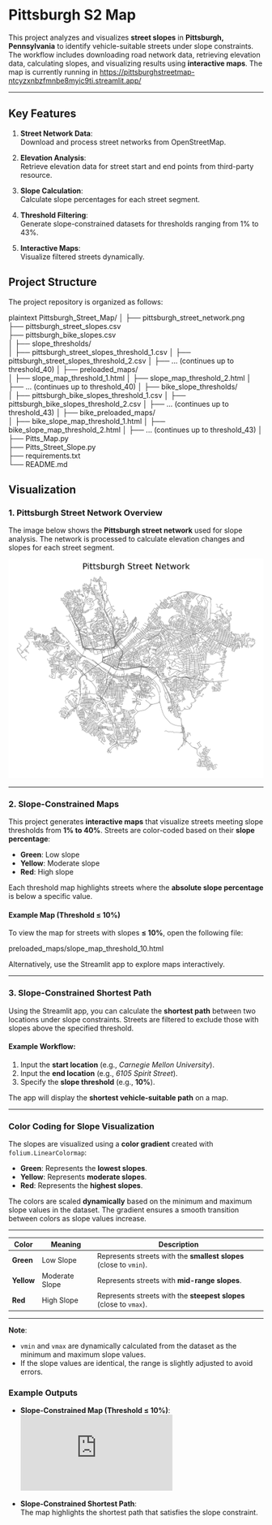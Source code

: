 # Pittsburgh S2 Map

This project analyzes and visualizes **street slopes** in **Pittsburgh, Pennsylvania** to identify vehicle-suitable streets under slope constraints. The workflow includes downloading road network data, retrieving elevation data, calculating slopes, and visualizing results using **interactive maps**. The map is currently running in https://pittsburghstreetmap-ntcyzxnbzfmnbe8myic9ti.streamlit.app/

---

## **Key Features**

1. **Street Network Data**:  
   Download and process street networks from OpenStreetMap.

2. **Elevation Analysis**:  
   Retrieve elevation data for street start and end points from third-party resource.

3. **Slope Calculation**:  
   Calculate slope percentages for each street segment.

4. **Threshold Filtering**:  
   Generate slope-constrained datasets for thresholds ranging from 1% to 43%.

5. **Interactive Maps**:  
   Visualize filtered streets dynamically.

## **Project Structure**

The project repository is organized as follows:

plaintext
Pittsburgh_Street_Map/
│
├── pittsburgh_street_network.png          
├── pittsburgh_street_slopes.csv           
├── pittsburgh_bike_slopes.csv             
│
├── slope_thresholds/                      
│   ├── pittsburgh_street_slopes_threshold_1.csv
│   ├── pittsburgh_street_slopes_threshold_2.csv
│   ├── ... (continues up to threshold_40)
│
├── preloaded_maps/                        
│   ├── slope_map_threshold_1.html
│   ├── slope_map_threshold_2.html
│   ├── ... (continues up to threshold_40)
│
├── bike_slope_thresholds/                
│   ├── pittsburgh_bike_slopes_threshold_1.csv
│   ├── pittsburgh_bike_slopes_threshold_2.csv
│   ├── ... (continues up to threshold_43)
│
├── bike_preloaded_maps/                  
│   ├── bike_slope_map_threshold_1.html
│   ├── bike_slope_map_threshold_2.html
│   ├── ... (continues up to threshold_43)
│
├── Pitts_Map.py                          
├── Pitts_Street_Slope.py                 
├── requirements.txt                       
└── README.md                             

## **Visualization**

### **1. Pittsburgh Street Network Overview**

The image below shows the **Pittsburgh street network** used for slope analysis. The network is processed to calculate elevation changes and slopes for each street segment.

![Pittsburgh Street Network](pittsburgh_street_network.png)

---

### **2. Slope-Constrained Maps**

This project generates **interactive maps** that visualize streets meeting slope thresholds from **1% to 40%**. Streets are color-coded based on their **slope percentage**:

- **Green**: Low slope  
- **Yellow**: Moderate slope  
- **Red**: High slope  

Each threshold map highlights streets where the **absolute slope percentage** is below a specific value.

#### Example Map (Threshold ≤ 10%)

To view the map for streets with slopes **≤ 10%**, open the following file:

preloaded_maps/slope_map_threshold_10.html


Alternatively, use the Streamlit app to explore maps interactively.

---

### **3. Slope-Constrained Shortest Path**

Using the Streamlit app, you can calculate the **shortest path** between two locations under slope constraints. Streets are filtered to exclude those with slopes above the specified threshold.

#### Example Workflow:

1. Input the **start location** (e.g., *Carnegie Mellon University*).
2. Input the **end location** (e.g., *6105 Spirit Street*).
3. Specify the **slope threshold** (e.g., **10%**).

The app will display the **shortest vehicle-suitable path** on a map.

---

### **Color Coding for Slope Visualization**

The slopes are visualized using a **color gradient** created with `folium.LinearColormap`:

- **Green**: Represents the **lowest slopes**.
- **Yellow**: Represents **moderate slopes**.
- **Red**: Represents the **highest slopes**.

The colors are scaled **dynamically** based on the minimum and maximum slope values in the dataset. The gradient ensures a smooth transition between colors as slope values increase.

---

| **Color**     | **Meaning**               | **Description**                          |
|---------------|---------------------------|------------------------------------------|
| **Green**     | Low Slope                 | Represents streets with the **smallest slopes** (close to `vmin`). |
| **Yellow**    | Moderate Slope            | Represents streets with **mid-range slopes**. |
| **Red**       | High Slope                | Represents streets with the **steepest slopes** (close to `vmax`). |

---

**Note**:  
- `vmin` and `vmax` are dynamically calculated from the dataset as the minimum and maximum slope values.  
- If the slope values are identical, the range is slightly adjusted to avoid errors.


### **Example Outputs**

- **Slope-Constrained Map (Threshold ≤ 10%)**:  
  ![Example Slope Map](https://github.com/BOYKEFENG/Pittsburgh_Street_Map/blob/main/preloaded_maps/slope_map_threshold_10.html)

- **Slope-Constrained Shortest Path**:  
  The map highlights the shortest path that satisfies the slope constraint.




